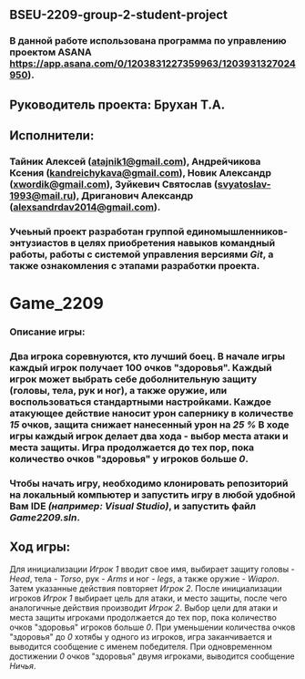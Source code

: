 ## BSEU-2209-group-2-student-project
### В данной работе использована программа по управлению проектом ASANA https://app.asana.com/0/1203831227359963/1203931327024950).
## Руководитель проекта: Брухан Т.А.
## Исполнители: 
### Тайник Алексей (atajnik1@gmail.com), Андрейчикова Ксения (kandreichykava@gmail.com), Новик Александр (xwordik@gmail.com), Зуйкевич Святослав (svyatoslav-1993@mail.ru), Дриганович Александр (alexsandrdav2014@gmail.com).
### Учеьный проект разработан группой единомышленников-энтузиастов в целях приобретения навыков командный работы, работы с системой управления версиями *Git*, а также ознакомления с этапами разработки проекта.
# Game_2209
### Описание игры:
### Два игрока соревнуются, кто лучший боец. В начале игры каждый игрок получает 100 очков "здоровья". Каждый игрок может выбрать себе доболнительную защиту (головы, тела, рук и ног), а также оружие, или воспользоваться стандартными настройками. Каждое атакующее действие наносит урон сапернику в количестве *15* очков, защита снижает нанесенный урон на *25 %*  В ходе игры каждый игрок делает два хода - выбор места атаки и места защиты. Игра продолжается до тех пор, пока количество очков "здоровья" у игроков больше *0*.
### Чтобы начать игру, необходимо клонировать репозиторий на локальный компьютер и запустить игру в любой удобной Вам IDE *(например: Visual Studio)*, и запустить файл *Game2209.sln*.
## Ход игры:
Для инициализации *Игрок 1* вводит свое имя, выбирает защиту головы - *Head*, тела - *Torso*, рук - *Arms* и ног - *legs*, а также оружие - *Wiapon*. Затем указанные действия повторяет *Игрок 2*. После инициализации игроков *Игрок 1* выбирает цель для атаки, и место защиты, после чего аналогичные действия производит *Игрок 2*. Выбор цели для атаки и места защиты игроками продолжается до тех пор, пока количество очков "здоровья" игроков больше *0*. При уменьшении количества очков "здоровья" до *0* хотябы у одного из игроков, игра заканчивается и выводится сообщение с именем победителя. При одновременном достижении *0* очков "здоровья" двумя игроками, выводится сообщение *Ничья*.
